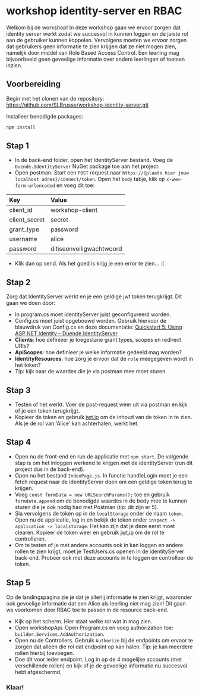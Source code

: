 # workshop identity-server en RBAC

Welkom bij de workshop! In deze workshop gaan we ervoor zorgen dat identity server werkt zodat we succesvol in kunnen loggen en de juiste rol aan de gebruiker kunnen koppelen. Vervolgens moeten we ervoor zorgen dat gebruikers geen informatie te zien krijgen dat ze niet mogen zien, namelijk door middel van Role Based Access Control. Een leerling mag bijvoorbeeld geen gevoelige informatie over andere leerlingen of toetsen inzien.

## Voorbereiding
Begin met het clonen van de repository:
https://github.com/SLBrusse/workshop-identity-server.git

Installeer benodigde packages:
```bash
npm install
 ```

## Stap 1
- In de back-end folder, open het IdentityServer bestand. Voeg de `Duende.IdentityServer` NuGet package toe aan het project. 
- Open postman. Start een `POST` request naar `https://{plaats hier jouw localhost adres}/connect/token`. Open het `body` tabje, klik op `x-www-form-urlencoded` en voeg dit toe:

| Key           | Value          |
|:--------------|:---------------|
| client_id     | workshop-client  |
| client_secret | secret         |
| grant_type    | password       |
| username      | alice          |
| password      | ditiseenveiligwachtwoord       |

- Klik dan op send. Als het goed is krijg je een error te zien... :(

## Stap 2
Zorg dat IdentityServer werkt en je een geldige jwt token terugkrijgt. Dit gaan we doen door:
- In program.cs moet identityServer juist geconfigureerd worden. 
- Config.cs moet juist opgebouwd worden. Gebruik hiervoor de blauwdruk van Config.cs en deze documentatie:
[Quickstart 5: Using ASP.NET Identity – Duende IdentityServer](https://docs.duendesoftware.com/identityserver/quickstarts/5-aspnetid/)
- **Clients**: hoe definieer je toegestane grant types, scopes en redirect URIs?
- **ApiScopes**: hoe definieer je welke informatie gedeeld mag worden?
- **IdentityResources**: hoe zorg je ervoor dat de `role` meegegeven wordt in het token?
- Tip: kijk naar de waardes die je via postman mee moet sturen. 

## Stap 3
- Testen of het werkt. Voer de post-request weer uit via postman en kijk of je een token terugkrijgt.
- Kopieer de token en gebruik [jwt.io](https://jwt.io) om de inhoud van de token in te zien. Als je de rol van 'Alice' kan achterhalen, werkt het. 

## Stap 4
- Open nu de front-end en run de applicatie met `npm start`. De volgende stap is om het inloggen werkend te krijgen met de identityServer (run dit project dus in de back-end).
- Open nu het bestand `IndexPage.js`. In functie handleLogin moet je een fetch request naar de identityServer doen om een geldige token terug te krijgen. 
- Voeg `const formData = new URLSearchParams();` toe en gebruik `formdata.append` om de benodigde waardes in de body mee te kunnen sturen die je ook nodig had met Postman (tip: dit zijn er 5). 
- Sla vervolgens de token op in de `localStorage` onder de naam `token`. Open nu de applicatie, log in en bekijk de token onder `inspect -> application -> localstorage`. Het kan zijn dat je deze eerst moet clearen. Kopieer de token weer en gebruik [jwt.io](https://jwt.io) om de rol te controlleren. 
- Om te testen of je met andere accounts ook in kan loggen en andere rollen te zien krijgt, moet je TestUsers.cs openen in de identityServer back-end. Probeer ook met deze accounts in te loggen en controlleer de token. 

## Stap 5
Op de landingspagina zie je dat je allerlij informatie te zien krijgt, waaronder ook gevoelige informatie dat een Alice als leerling niet mag zien! Dit gaan we voorkomen door RBAC toe te passen in de resource back-end. 
- Kijk op het scherm. Hier staat welke rol wat in mag zien. 
- Open workshopApi. Open Program.cs en voeg authorization toe: `builder.Services.AddAuthorization`.
- Open nu de Controllers. Gebruik `Authorize` bij de endpoints om ervoor te zorgen dat alleen die rol dat endpoint op kan halen. Tip: je kan meerdere rollen hierbij toevoegen.
- Doe dit voor ieder endpoint. Log in op de 4 mogelijke accounts (met verschillende rollen) en kijk of je de gevoelige informatie nu succesvol hebt afgeschermd. 

### Klaar!
